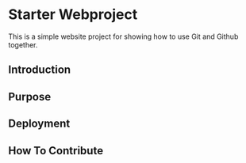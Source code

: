 # Starter Webproject 
This is a simple website project for showing
how to use Git and Github together.
## Introduction
## Purpose
## Deployment
## How To Contribute